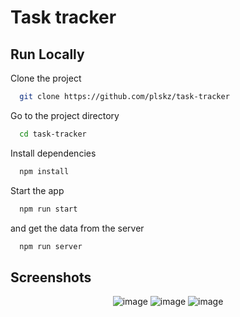# Task tracker


## Run Locally

Clone the project

```bash
  git clone https://github.com/plskz/task-tracker
```

Go to the project directory

```bash
  cd task-tracker
```

Install dependencies

```bash
  npm install
```

Start the app

```bash
  npm run start
```

and get the data from the server

```bash
  npm run server
```

## Screenshots

<div align="center">
  
  ![image](https://user-images.githubusercontent.com/57343545/150127087-b59aa5b8-686c-49ef-bed6-8ba819b8d556.png)
  ![image](https://user-images.githubusercontent.com/57343545/150127257-3eef5200-ca0a-46c8-b3d7-e369b73c0355.png)
  ![image](https://user-images.githubusercontent.com/57343545/150127295-9ef589df-323f-41b3-ba6c-b3d635179dbc.png)
</div>
